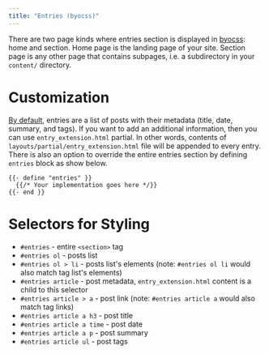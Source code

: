 ```yaml
---
title: "Entries (byocss)"
---
```


There are two page kinds where entries section is displayed in [byocss](https://sr.ht/~tymek/byocss): home and section.
Home page is the landing page of your site.
Section page is any other page that contains subpages, i.e. a subdirectory in your `content/` directory.

# Customization
[By default][0], entries are a list of posts with their metadata (title, date, summary, and tags).
If you want to add an additional information, then you can use `entry_extension.html` partial.
In other words, contents of `layouts/partial/entry_extension.html` file will be appended to every entry.
There is also an option to override the entire entries section by defining `entries` block as show below.

[0]: https://git.sr.ht/~tymek/byocss/tree/197ccf83270b6dfeaa83df764ff0f532c2737b16/item/layouts/_default/baseof.html#L58-80

```
{{- define "entries" }}
  {{/* Your implementation goes here */}}
{{- end }}
```

# Selectors for Styling
- `#entries` - entire `<section>` tag
- `#entries ol` - posts list
- `#entries ol > li` - posts list's elements (note: `#entries ol li` would also match tag list's elements)
- `#entries article` - post metadata, `entry_extension.html` content is a child to this selector
- `#entries article > a` - post link (note: `#entries article a` would also match tag links)
- `#entries article a h3` - post title
- `#entries article a time` - post date
- `#entries article a p` - post summary
- `#entries article ul` - post tags
